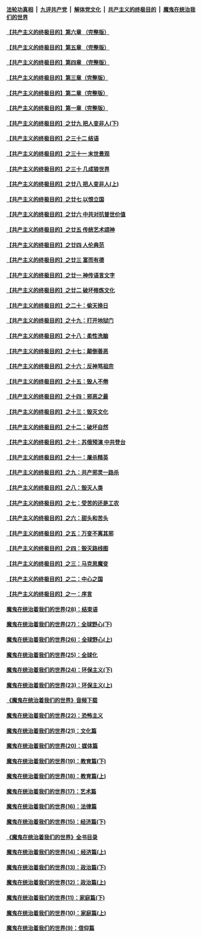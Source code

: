 ####  [法轮功真相](../../../../basic/blob/master/README.md?t=04270401) &nbsp;|&nbsp; [九评共产党](../../../../9ping.md/blob/master/README.md?t=04270401) &nbsp;|&nbsp; [解体党文化](../../../../jtdwh.md/blob/master/README.md?t=04270401)  &nbsp;|&nbsp; [共产主义的终极目的](../../../../gczydzjmd.md/blob/master/README.md?t=04270401) &nbsp;|&nbsp; [魔鬼在统治我们的世界](../../../../mgztzwmdsj.md/blob/master/README.md?t=04270401) 

#### [【共产主义的终极目的】第六章 （完整版）](../pages/nsc422/n11428913.md?t=04270401) 

#### [【共产主义的终极目的】第五章 （完整版）](../pages/nsc422/n11428912.md?t=04270401) 

#### [【共产主义的终极目的】第四章 （完整版）](../pages/nsc422/n11428907.md?t=04270401) 

#### [【共产主义的终极目的】第三章（完整版）](../pages/nsc422/n11428848.md?t=04270401) 

#### [【共产主义的终极目的】第二章（完整版）](../pages/nsc422/n11428831.md?t=04270401) 

#### [【共产主义的终极目的】第一章（完整版）](../pages/nsc422/n11417651.md?t=04270401) 

#### [【共产主义的终极目的】之廿九 把人变非人(下)](../pages/nsc422/n11344140.md?t=04270401) 

#### [【共产主义的终极目的】之三十二 结语](../pages/nsc422/n11360535.md?t=04270401) 

#### [【共产主义的终极目的】之三十一 末世景观](../pages/nsc422/n11351129.md?t=04270401) 

#### [【共产主义的终极目的】之三十 几成狼世界](../pages/nsc422/n11348280.md?t=04270401) 

#### [【共产主义的终极目的】之廿八 把人变非人(上)](../pages/nsc422/n11340492.md?t=04270401) 

#### [【共产主义的终极目的】之廿七 以恨立国](../pages/nsc422/n11336944.md?t=04270401) 

#### [【共产主义的终极目的】之廿六 中共对抗普世价值](../pages/nsc422/n11324785.md?t=04270401) 

#### [【共产主义的终极目的】之廿五 传统艺术颂神](../pages/nsc422/n11296396.md?t=04270401) 

#### [【共产主义的终极目的】之廿四 人伦典范](../pages/nsc422/n11296397.md?t=04270401) 

#### [【共产主义的终极目的】之廿三 富而有德](../pages/nsc422/n11283598.md?t=04270401) 

#### [【共产主义的终极目的】之廿一 神传语言文字](../pages/nsc422/n11263265.md?t=04270401) 

#### [【共产主义的终极目的】之廿二 破坏修炼文化](../pages/nsc422/n11245728.md?t=04270401) 

#### [【共产主义的终极目的】之二十：偷天换日](../pages/nsc422/n11238846.md?t=04270401) 

#### [【共产主义的终极目的】之十九：打开地狱门](../pages/nsc422/n11206376.md?t=04270401) 

#### [【共产主义的终极目的】之十八：柔性洗脑](../pages/nsc422/n11199994.md?t=04270401) 

#### [【共产主义的终极目的】之十七：颠倒善恶](../pages/nsc422/n11179782.md?t=04270401) 

#### [【共产主义的终极目的】之十六：反神骂祖宗](../pages/nsc422/n11166798.md?t=04270401) 

#### [【共产主义的终极目的】之十五：毁人不倦](../pages/nsc422/n11166792.md?t=04270401) 

#### [【共产主义的终极目的】之十四：邪恶之最](../pages/nsc422/n11150249.md?t=04270401) 

#### [【共产主义的终极目的】之十三：毁灭文化](../pages/nsc422/n11135227.md?t=04270401) 

#### [【共产主义的终极目的】之十二：破坏自然](../pages/nsc422/n11135214.md?t=04270401) 

#### [【共产主义的终极目的】之十：苏俄预演 中共登台](../pages/nsc422/n11118424.md?t=04270401) 

#### [【共产主义的终极目的】之十一：屠杀精英](../pages/nsc422/n11118442.md?t=04270401) 

#### [【共产主义的终极目的】之九：共产邪灵一路杀](../pages/nsc422/n11114139.md?t=04270401) 

#### [【共产主义的终极目的】之八：毁灭人类](../pages/nsc422/n11108503.md?t=04270401) 

#### [【共产主义的终极目的】之七：受苦的还是工农](../pages/nsc422/n11101809.md?t=04270401) 

#### [【共产主义的终极目的】之六：甜头和苦头](../pages/nsc422/n11096971.md?t=04270401) 

#### [【共产主义的终极目的】之五：万变不离其邪](../pages/nsc422/n11091285.md?t=04270401) 

#### [【共产主义的终极目的】之四：毁灭路线图](../pages/nsc422/n11086284.md?t=04270401) 

#### [【共产主义的终极目的】之三：马克思魔变](../pages/nsc422/n11061941.md?t=04270401) 

#### [【共产主义的终极目的】之二：中心之国](../pages/nsc422/n11047728.md?t=04270401) 

#### [【共产主义的终极目的】之一：序言](../pages/nsc422/n11086077.md?t=04270401) 

#### [魔鬼在统治着我们的世界(28)：结束语](../pages/nsc422/n10936246.md?t=04270401) 

#### [魔鬼在统治着我们的世界(27)：全球野心(下)](../pages/nsc422/n10928319.md?t=04270401) 

#### [魔鬼在统治着我们的世界(26)：全球野心(上)](../pages/nsc422/n10900318.md?t=04270401) 

#### [魔鬼在统治着我们的世界(25)：全球化](../pages/nsc422/n10788205.md?t=04270401) 

#### [魔鬼在统治着我们的世界(24)：环保主义(下)](../pages/nsc422/n10695307.md?t=04270401) 

#### [魔鬼在统治着我们的世界(23)：环保主义(上)](../pages/nsc422/n10688613.md?t=04270401) 

#### [《魔鬼在统治着我们的世界》音频下载](../pages/nsc422/n10635553.md?t=04270401) 

#### [魔鬼在统治着我们的世界(22)：恐怖主义](../pages/nsc422/n10614727.md?t=04270401) 

#### [魔鬼在统治着我们的世界(21)：文化篇](../pages/nsc422/n10597706.md?t=04270401) 

#### [魔鬼在统治着我们的世界(20)：媒体篇](../pages/nsc422/n10586579.md?t=04270401) 

#### [魔鬼在统治着我们的世界(19)：教育篇(下)](../pages/nsc422/n10564808.md?t=04270401) 

#### [魔鬼在统治着我们的世界(18)：教育篇(上)](../pages/nsc422/n10526970.md?t=04270401) 

#### [魔鬼在统治着我们的世界(17)：艺术篇](../pages/nsc422/n10499093.md?t=04270401) 

#### [魔鬼在统治着我们的世界(16)：法律篇](../pages/nsc422/n10485969.md?t=04270401) 

#### [魔鬼在统治着我们的世界(15)：经济篇(下)](../pages/nsc422/n10469975.md?t=04270401) 

#### [《魔鬼在统治着我们的世界》全书目录](../pages/nsc422/n10464261.md?t=04270401) 

#### [魔鬼在统治着我们的世界(14)：经济篇(上)](../pages/nsc422/n10457370.md?t=04270401) 

#### [魔鬼在统治着我们的世界(13)：政治篇(下)](../pages/nsc422/n10448270.md?t=04270401) 

#### [魔鬼在统治着我们的世界(12)：政治篇(上)](../pages/nsc422/n10444576.md?t=04270401) 

#### [魔鬼在统治着我们的世界(11)：家庭篇(下)](../pages/nsc422/n10440961.md?t=04270401) 

#### [魔鬼在统治着我们的世界(10)：家庭篇(上)](../pages/nsc422/n10435448.md?t=04270401) 

#### [魔鬼在统治着我们的世界(9)：信仰篇](../pages/nsc422/n10432159.md?t=04270401) 

